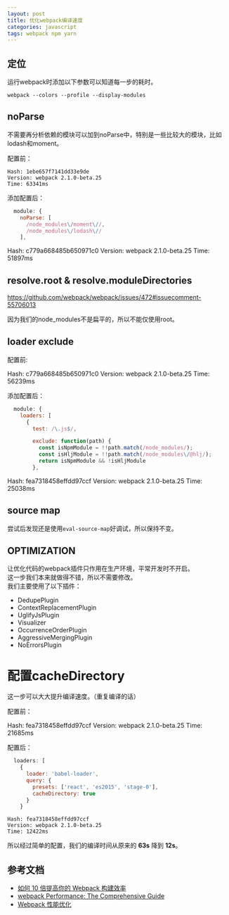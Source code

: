 ```yaml
---
layout: post
title: 优化webpack编译速度
categories: javascript
tags: webpack npm yarn
---
```



## 定位

运行webpack时添加以下参数可以知道每一步的耗时。

```
webpack --colors --profile --display-modules
```


## noParse

不需要再分析依赖的模块可以加到noParse中，特别是一些比较大的模块，比如lodash和moment。

配置前：

```
Hash: 1ebe657f7141dd33e9de
Version: webpack 2.1.0-beta.25
Time: 63341ms
```

添加配置后：

```js
  module: {
    noParse: [
      /node_modules\/moment\//,
      /node_modules\/lodash\//
    ],
```

Hash: c779a668485b650971c0
Version: webpack 2.1.0-beta.25
Time: 51897ms


## resolve.root & resolve.moduleDirectories

https://github.com/webpack/webpack/issues/472#issuecomment-55706013

因为我们的node_modules不是扁平的，所以不能仅使用root。


## loader exclude

配置前:

Hash: c779a668485b650971c0
Version: webpack 2.1.0-beta.25
Time: 56239ms


添加配置后：


```js
  module: {
    loaders: [
      {
        test: /\.js$/,

        exclude: function(path) {
          const isNpmModule = !!path.match(/node_modules/);
          const isHljModule = !!path.match(/node_modules\/@hlj/);
          return isNpmModule && !isHljModule
        },
```

Hash: fea7318458effdd97ccf
Version: webpack 2.1.0-beta.25
Time: 25038ms


## source map

尝试后发现还是使用`eval-source-map`好调试，所以保持不变。


## OPTIMIZATION

让优化代码的webpack插件只作用在生产环境，平常开发时不开启。  
这一步我们本来就做得不错，所以不需要修改。  
我们主要使用了以下插件：

- DedupePlugin
- ContextReplacementPlugin
- UglifyJsPlugin
- Visualizer
- OccurrenceOrderPlugin
- AggressiveMergingPlugin
- NoErrorsPlugin


# 配置cacheDirectory

这一步可以大大提升编译速度。（重复编译的话）

配置前：


Hash: fea7318458effdd97ccf
Version: webpack 2.1.0-beta.25
Time: 21685ms


配置后：


```js
  loaders: [
    {
      loader: 'babel-loader',
      query: {
        presets: ['react', 'es2015', 'stage-0'],
        cacheDirectory: true
      }
    }
```

```
Hash: fea7318458effdd97ccf
Version: webpack 2.1.0-beta.25
Time: 12422ms
```


所以经过简单的配置，我们的编译时间从原来的 **63s** 降到 **12s**。


## 参考文档

- [如何 10 倍提高你的 Webpack 构建效率](https://segmentfault.com/a/1190000005770042)
- [webpack Performance: The Comprehensive Guide](https://medium.com/@lcxfs1991/webpack-performance-the-comprehensive-guide-4d382d36253b#.56n46hl)
- [Webpack 性能优化](http://code.oneapm.com/javascript/2015/07/07/webpack_performance_1/)

